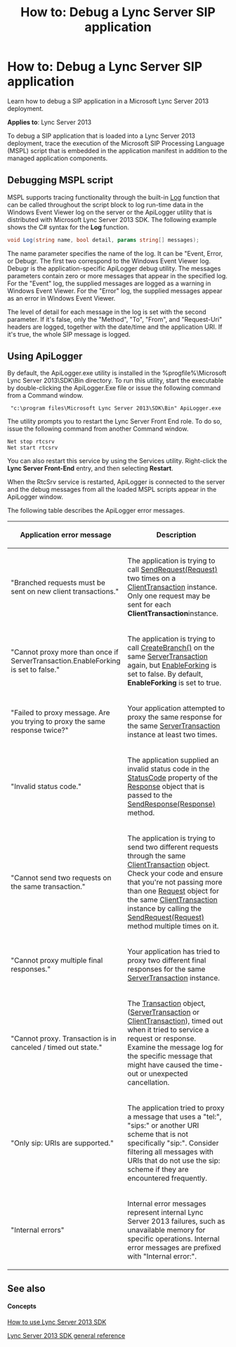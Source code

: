 ﻿---
title: 'How to: Debug a Lync Server SIP application'
TOCTitle: 'How to: Debug a Lync Server SIP application'
ms:assetid: 35964c9d-eae7-444e-aae1-c326f80e1ad1
ms:mtpsurl: https://msdn.microsoft.com/library/Dn439089(v=office.15)
ms:contentKeyID: 57096262
ms.date: 07/24/2014
mtps_version: v=office.15
dev_langs:
- csharp
---

# How to: Debug a Lync Server SIP application

Learn how to debug a SIP application in a Microsoft Lync Server 2013 deployment.


**Applies to**: Lync Server 2013

To debug a SIP application that is loaded into a Lync Server 2013 deployment, trace the execution of the Microsoft SIP Processing Language (MSPL) script that is embedded in the application manifest in addition to the managed application components.

## Debugging MSPL script

MSPL supports tracing functionality through the built-in [Log](https://msdn.microsoft.com/library/hh364642\(v=office.15\)) function that can be called throughout the script block to log run-time data in the Windows Event Viewer log on the server or the ApiLogger utility that is distributed with Microsoft Lync Server 2013 SDK. The following example shows the C\# syntax for the **Log** function.

```csharp
void Log(string name, bool detail, params string[] messages);
```

The name parameter specifies the name of the log. It can be "Event, Error, or Debugr. The first two correspond to the Windows Event Viewer log. Debugr is the application-specific ApiLogger debug utility. The messages parameters contain zero or more messages that appear in the specified log. For the "Event" log, the supplied messages are logged as a warning in Windows Event Viewer. For the "Error" log, the supplied messages appear as an error in Windows Event Viewer.

The level of detail for each message in the log is set with the second parameter. If it's false, only the "Method", "To", "From", and "Request-Uri" headers are logged, together with the date/time and the application URI. If it's true, the whole SIP message is logged.

## Using ApiLogger

By default, the ApiLogger.exe utility is installed in the %progfile%\\Microsoft Lync Server 2013\\SDK\\Bin directory. To run this utility, start the executable by double-clicking the ApiLogger.Exe file or issue the following command from a Command window.

``` 
 "c:\program files\Microsoft Lync Server 2013\SDK\Bin" ApiLogger.exe
```

The utility prompts you to restart the Lync Server Front End role. To do so, issue the following command from another Command window.

    Net stop rtcsrv
    Net start rtcsrv

You can also restart this service by using the Services utility. Right-click the **Lync Server Front-End** entry, and then selecting **Restart**.

When the RtcSrv service is restarted, ApiLogger is connected to the server and the debug messages from all the loaded MSPL scripts appear in the ApiLogger window.

The following table describes the ApiLogger error messages.

<table>
<colgroup>
<col style="width: 50%" />
<col style="width: 50%" />
</colgroup>
<thead>
<tr class="header">
<th><p>Application error message</p></th>
<th><p>Description</p></th>
</tr>
</thead>
<tbody>
<tr class="odd">
<td><p>&quot;Branched requests must be sent on new client transactions.&quot;</p></td>
<td><p>The application is trying to call <a href="https://msdn.microsoft.com/library/jj266211(v=office.15)">SendRequest(Request)</a> two times on a <a href="https://msdn.microsoft.com/library/jj265716(v=office.15)">ClientTransaction</a> instance. Only one request may be sent for each <strong>ClientTransaction</strong>instance.</p></td>
</tr>
<tr class="even">
<td><p>&quot;Cannot proxy more than once if ServerTransaction.EnableForking is set to false.&quot;</p></td>
<td><p>The application is trying to call <a href="https://msdn.microsoft.com/library/jj265503(v=office.15)">CreateBranch()</a> on the same <a href="https://msdn.microsoft.com/library/jj265462(v=office.15)">ServerTransaction</a> again, but <a href="https://msdn.microsoft.com/library/jj266759(v=office.15)">EnableForking</a> is set to false. By default, <strong>EnableForking</strong> is set to true.</p></td>
</tr>
<tr class="odd">
<td><p>&quot;Failed to proxy message. Are you trying to proxy the same response twice?&quot;</p></td>
<td><p>Your application attempted to proxy the same response for the same <a href="https://msdn.microsoft.com/library/jj265462(v=office.15)">ServerTransaction</a> instance at least two times.</p></td>
</tr>
<tr class="even">
<td><p>&quot;Invalid status code.&quot;</p></td>
<td><p>The application supplied an invalid status code in the <a href="https://msdn.microsoft.com/library/jj266735(v=office.15)">StatusCode</a> property of the <a href="https://msdn.microsoft.com/library/jj266760(v=office.15)">Response</a> object that is passed to the <a href="https://msdn.microsoft.com/library/jj265718(v=office.15)">SendResponse(Response)</a> method.</p></td>
</tr>
<tr class="odd">
<td><p>&quot;Cannot send two requests on the same transaction.&quot;</p></td>
<td><p>The application is trying to send two different requests through the same <a href="https://msdn.microsoft.com/library/jj265716(v=office.15)">ClientTransaction</a> object. Check your code and ensure that you're not passing more than one <a href="https://msdn.microsoft.com/library/jj266237(v=office.15)">Request</a> object for the same <a href="https://msdn.microsoft.com/library/jj265716(v=office.15)">ClientTransaction</a> instance by calling the <a href="https://msdn.microsoft.com/library/jj266211(v=office.15)">SendRequest(Request)</a> method multiple times on it.</p></td>
</tr>
<tr class="even">
<td><p>&quot;Cannot proxy multiple final responses.&quot;</p></td>
<td><p>Your application has tried to proxy two different final responses for the same <a href="https://msdn.microsoft.com/library/jj265462(v=office.15)">ServerTransaction</a> instance.</p></td>
</tr>
<tr class="odd">
<td><p>&quot;Cannot proxy. Transaction is in canceled / timed out state.&quot;</p></td>
<td><p>The <a href="https://msdn.microsoft.com/library/jj265742(v=office.15)">Transaction</a> object, (<a href="https://msdn.microsoft.com/library/jj265462(v=office.15)">ServerTransaction</a> or <a href="https://msdn.microsoft.com/library/jj265716(v=office.15)">ClientTransaction</a>), timed out when it tried to service a request or response. Examine the message log for the specific message that might have caused the time-out or unexpected cancellation.</p></td>
</tr>
<tr class="even">
<td><p>&quot;Only sip: URIs are supported.&quot;</p></td>
<td><p>The application tried to proxy a message that uses a &quot;tel:&quot;, &quot;sips:&quot; or another URI scheme that is not specifically &quot;sip:&quot;. Consider filtering all messages with URIs that do not use the sip: scheme if they are encountered frequently.</p></td>
</tr>
<tr class="odd">
<td><p>&quot;Internal errors&quot;</p></td>
<td><p>Internal error messages represent internal Lync Server 2013 failures, such as unavailable memory for specific operations. Internal error messages are prefixed with &quot;Internal error:&quot;.</p></td>
</tr>
</tbody>
</table>


## See also

#### Concepts

[How to use Lync Server 2013 SDK](how-to-use-lync-server-2013-sdk.md)

[Lync Server 2013 SDK general reference](lync-server-2013-sdk-general-reference.md)

